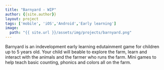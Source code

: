 ```yaml
---
title: "Barnyard - WIP"
author: {{site.author}}
layout: project
tags: ['mobile', 'iOS','Android','Early learning']
image:
  path: "{{ site.url }}/assets/img/projects/barnyard.png"
---
```


Barnyard is an indevelopment early learning edutainment game for children up to 5 years old. Your child will beable to explore the farm, learn and interact with the animals and the farmer who runs the farm. Mini games to help teach basic counting, phonics and colors all on the farm.